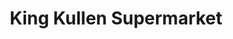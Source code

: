 ---
title: "King Kullen Supermarket"
url: /hampton-bays/king-kullen-supermarket/
shop: Supermarkt
---